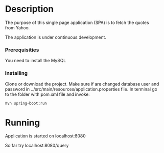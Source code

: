 # Description


The purpose of this single page application (SPA) is to fetch the quotes from Yahoo.

The application is under continuous development.



### Prerequisities

You need to install the MySQL



### Installing

Clone or download the project. Make sure if are changed database user and password in ../src/main/resources/application.properties file.
In terminal go to the folder with pom.xml file and invoke:



```
mvn spring-boot:run
```


# Running

Application is started on localhost:8080

So far try localhost:8080/query




